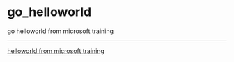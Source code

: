 # go_helloworld
go helloworld from microsoft training

---
[helloworld from microsoft training](https://learn.microsoft.com/ja-jp/training/modules/go-get-started/5-hello-world?ns-enrollment-type=learningpath&ns-enrollment-id=learn.languages.go-first-steps&pivots=windows)
